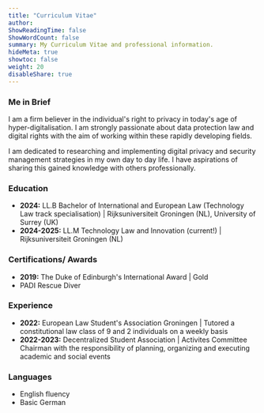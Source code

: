```yaml
---
title: "Curriculum Vitae"
author: 
ShowReadingTime: false
ShowWordCount: false
summary: My Curriculum Vitae and professional information.
hideMeta: true
showtoc: false
weight: 20
disableShare: true
---
```


### Me in Brief

I am a firm believer in the individual's right to privacy in today's age of hyper-digitalisation. I am strongly passionate about data protection law and digital rights with the aim of working within these rapidly developing fields. 

I am dedicated to researching and implementing digital privacy and security management strategies in my own day to day life. I have aspirations of sharing this gained knowledge with others professionally. 

### Education

- **2024:** LL.B Bachelor of International and European Law (Technology Law track specialisation) | Rijksuniversiteit Groningen (NL), University of Surrey (UK)
- **2024-2025:** LL.M Technology Law and Innovation (current!) | Rijksuniversiteit Groningen (NL)

### Certifications/ Awards

- **2019:** The Duke of Edinburgh's International Award | Gold
- PADI Rescue Diver 

### Experience

- **2022:** European Law Student's Association Groningen | Tutored a constitutional law class of 9 and 2 individuals on a weekly basis
- **2022-2023:** Decentralized Student Association | Activites Committee Chairman with the responsibility of planning, organizing and executing academic and social events

### Languages

- English fluency
- Basic German